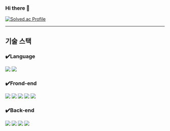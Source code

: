 ### Hi there 👋

[![Solved.ac Profile](http://mazassumnida.wtf/api/v2/generate_badge?boj=rkdalsrn314)](https://solved.ac/rkdalsrn314/)

---
기술 스택
---
### ✔️Language
<img src="https://img.shields.io/badge/Java-007396?style=for-the-badge&logo=Java&logoColor=white"> <img src="https://img.shields.io/badge/C-A8B9CC?style=for-the-badge&logo=C&logoColor=white">
### ✔️Frond-end
<img src="https://img.shields.io/badge/Css3-1572B6?style=for-the-badge&logo=Css3&logoColor=white"> <img src="https://img.shields.io/badge/html5-E34F26?style=for-the-badge&logo=html5&logoColor=white">
<img src="https://img.shields.io/badge/JavaScript-F7DF1E?style=for-the-badge&logo=javascript&logoColor=white"> <img src="https://img.shields.io/badge/bootstrap-7952B3?style=for-the-badge&logo=bootstrap&logoColor=white">
<img src="https://img.shields.io/badge/Vue.js-4FC08D?style=for-the-badge&logo=vuedotjs&logoColor=white">
### ✔️Back-end
<img src="https://img.shields.io/badge/Spring-6DB33F?style=for-the-badge&logo=Spring&logoColor=green"> <img src="https://img.shields.io/badge/Spring Boot-6DB33F?style=for-the-badge&logo=Spring Boot&logoColor=yellow">
<img src="https://img.shields.io/badge/node.js-339933?style=for-the-badge&logo=node.js&logoColor=white"> <img src="https://img.shields.io/badge/mysql-4479A1?style=for-the-badge&logo=mysql&logoColor=white">


<!--
Here are some ideas to get you started:

- 🔭 I’m currently working on ...
- 🌱 I’m currently learning ...
- 👯 I’m looking to collaborate on ...
- 🤔 I’m looking for help with ...
- 💬 Ask me about ...
- 📫 How to reach me: ...
- 😄 Pronouns: ...
- ⚡ Fun fact: ...
-->
